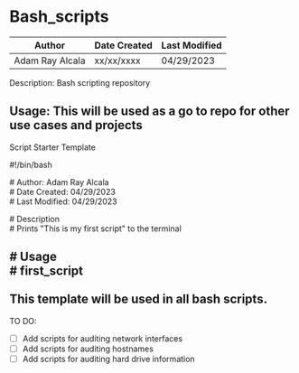 # Bash_scripts

Author        | Date Created  | Last Modified
------------- | ------------- | -------------
Adam Ray Alcala  | xx/xx/xxxx  | 04/29/2023

Description:    Bash scripting repository

Usage:          This will be used as a go to repo for other use cases and projects
---
Script Starter Template

\#!/bin/bash <br>

\# Author:         Adam Ray Alcala <br>
\# Date Created:   04/29/2023 <br>
\# Last Modified:  04/29/2023 <br>

\# Description <br>
\# Prints \"This is my first script\" to the terminal <br>

\# Usage <br>
\# first_script <br>
<br>
This template will be used in all bash scripts.
---
TO DO:

- [ ] Add scripts for auditing network interfaces
- [ ] Add scripts for auditing hostnames
- [ ] Add scripts for auditing hard drive information
